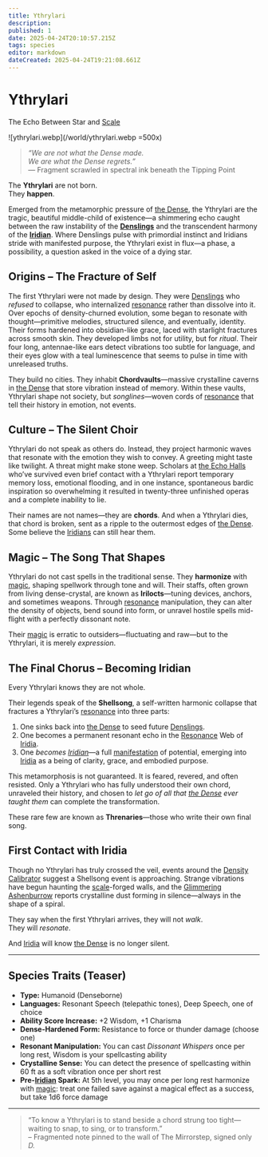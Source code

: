 ```yaml
---
title: Ythrylari
description: 
published: 1
date: 2025-04-24T20:10:57.215Z
tags: species
editor: markdown
dateCreated: 2025-04-24T19:21:08.661Z
---
```


# Ythrylari
The Echo Between Star and [Scale](/geography/landmark/scale.md)

![ythrylari.webp](/world/ythrylari.webp =500x)

> *“We are not what the Dense made.  
> We are what the Dense regrets.”*  
> — Fragment scrawled in spectral ink beneath the Tipping Point

The **Ythrylari** are not born.  
They **happen**.

Emerged from the metamorphic pressure of [the Dense](/geography/cosmology/plane-of-existance/the-dense.md), the Ythrylari are the tragic, beautiful middle-child of existence—a shimmering echo caught between the raw instability of the **[Denslings](/being/species/denslings.md)** and the transcendent harmony of the **[Iridian](/being/species/iridian.md)**. Where Denslings pulse with primordial instinct and Iridians stride with manifested purpose, the Ythrylari exist in flux—a phase, a possibility, a question asked in the voice of a dying star.

## Origins – The Fracture of Self

The first Ythrylari were not made by design. They were [Denslings](/being/species/denslings.md) who *refused* to collapse, who internalized [resonance](/structure/mechanic/resonance.md) rather than dissolve into it. Over epochs of density-churned evolution, some began to resonate with thought—primitive melodies, structured silence, and eventually, identity. Their forms hardened into obsidian-like grace, laced with starlight fractures across smooth skin. They developed limbs not for utility, but for *ritual*. Their four long, antennae-like ears detect vibrations too subtle for language, and their eyes glow with a teal luminescence that seems to pulse in time with unreleased truths.

They build no cities. They inhabit **Chordvaults**—massive crystalline caverns in [the Dense](/geography/cosmology/plane-of-existance/the-dense.md) that store vibration instead of memory. Within these vaults, Ythrylari shape not society, but *songlines*—woven cords of [resonance](/structure/mechanic/resonance.md) that tell their history in emotion, not events.

## Culture – The Silent Choir

Ythrylari do not speak as others do. Instead, they project harmonic waves that resonate with the emotion they wish to convey. A greeting might taste like twilight. A threat might make stone weep. Scholars at [the Echo Halls](/geography/settlement/enclave/scholars-rift/the-echo-halls.md) who’ve survived even brief contact with a Ythrylari report temporary memory loss, emotional flooding, and in one instance, spontaneous bardic inspiration so overwhelming it resulted in twenty-three unfinished operas and a complete inability to lie.

Their names are not names—they are **chords**. And when a Ythrylari dies, that chord is broken, sent as a ripple to the outermost edges of [the Dense](/geography/cosmology/plane-of-existance/the-dense.md). Some believe the [Iridians](/being/species/iridian.md) can still hear them.

## Magic – The Song That Shapes

Ythrylari do not cast spells in the traditional sense. They **harmonize** with [magic](/structure/mechanic/magic.md), shaping spellwork through tone and will. Their staffs, often grown from living dense-crystal, are known as **Irilocts**—tuning devices, anchors, and sometimes weapons. Through [resonance](/structure/mechanic/resonance.md) manipulation, they can alter the density of objects, bend sound into form, or unravel hostile spells mid-flight with a perfectly dissonant note.

Their [magic](/structure/mechanic/magic.md) is erratic to outsiders—fluctuating and raw—but to the Ythrylari, it is merely *expression*.

## The Final Chorus – Becoming Iridian

Every Ythrylari knows they are not whole.

Their legends speak of the **Shellsong**, a self-written harmonic collapse that fractures a Ythrylari’s [resonance](/structure/mechanic/resonance.md) into three parts:
1. One sinks back into [the Dense](/geography/cosmology/plane-of-existance/the-dense.md) to seed future [Denslings](/being/species/denslings.md).
2. One becomes a permanent resonant echo in the [Resonance](/structure/mechanic/resonance.md) Web of [Iridia](/geography/cosmology/iridia.md).
3. One *becomes [Iridian](/being/species/iridian.md)*—a full [manifestation](/structure/chronological/event/manifestation.md) of potential, emerging into [Iridia](/geography/cosmology/iridia.md) as a being of clarity, grace, and embodied purpose.

This metamorphosis is not guaranteed. It is feared, revered, and often resisted. Only a Ythrylari who has fully understood their own chord, unraveled their history, and chosen to *let go of all that [the Dense](/geography/cosmology/plane-of-existance/the-dense.md) ever taught them* can complete the transformation.

These rare few are known as **Threnaries**—those who write their own final song.

## First Contact with Iridia

Though no Ythrylari has truly crossed the veil, events around the [Density Calibrator](/geography/settlement/city/glimmering-ashenburrow/density-calibrator.md) suggest a Shellsong event is approaching. Strange vibrations have begun haunting the [scale](/geography/landmark/scale.md)-forged walls, and the [Glimmering Ashenburrow](/geography/settlement/city/glimmering-ashenburrow.md) reports crystalline dust forming in silence—always in the shape of a spiral.

They say when the first Ythrylari arrives, they will not *walk*.  
They will *resonate*.

And [Iridia](/geography/cosmology/iridia.md) will know [the Dense](/geography/cosmology/plane-of-existance/the-dense.md) is no longer silent.

---

## Species Traits (Teaser)

- **Type:** Humanoid (Denseborne)  
- **Languages:** Resonant Speech (telepathic tones), Deep Speech, one of choice  
- **Ability Score Increase:** +2 Wisdom, +1 Charisma  
- **Dense-Hardened Form:** Resistance to force or thunder damage (choose one)  
- **Resonant Manipulation:** You can cast *Dissonant Whispers* once per long rest, Wisdom is your spellcasting ability  
- **Crystalline Sense:** You can detect the presence of spellcasting within 60 ft as a soft vibration once per short rest  
- **Pre-[Iridian](/being/species/iridian.md) Spark:** At 5th level, you may once per long rest harmonize with [magic](/structure/mechanic/magic.md): treat one failed save against a magical effect as a success, but take 1d6 force damage

---

> “To know a Ythrylari is to stand beside a chord strung too tight—waiting to snap, to sing, or to transform.”  
> – Fragmented note pinned to the wall of The Mirrorstep, signed only *D.*

